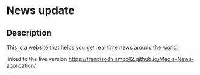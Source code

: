 # News update

## Description 
This is a website that helps you get real time news around the world.

linked to the live version
https://francisodhiambo12.github.io/Media-News-application/
